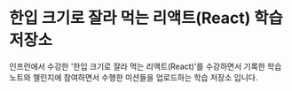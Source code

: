 # 한입 크기로 잘라 먹는 리액트(React) 학습 저장소

인프런에서 수강한 '한입 크기로 잘라 먹는 리액트(React)'를 수강하면서 기록한 학습 노트와 챌린지에 참여하면서 수행한 미션들을 업로드하는 학습 저장소 입니다.

